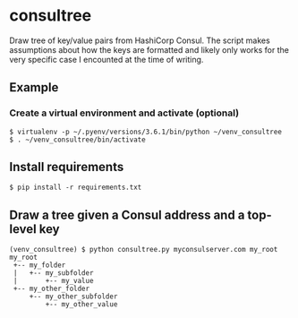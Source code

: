 # consultree
Draw tree of key/value pairs from HashiCorp Consul.  The script makes assumptions about how the keys are formatted
and likely only works for the very specific case I encounted at the time of writing.
## Example
### Create a virtual environment and activate (optional)
```
$ virtualenv -p ~/.pyenv/versions/3.6.1/bin/python ~/venv_consultree
$ . ~/venv_consultree/bin/activate
```
## Install requirements
```
$ pip install -r requirements.txt
```
## Draw a tree given a Consul address and a top-level key
```
(venv_consultree) $ python consultree.py myconsulserver.com my_root
my_root
 +-- my_folder
 |   +-- my_subfolder
 |       +-- my_value
 +-- my_other_folder
     +-- my_other_subfolder
         +-- my_other_value
```